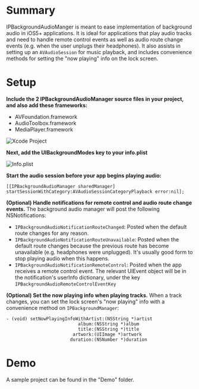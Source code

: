Summary
=======

IPBackgroundAudioManger is meant to ease implementation of background audio in iOS5+ applications. It is ideal for applications that play audio tracks and need to handle remote control events as well as audio route change events (e.g. when the user unplugs their headphones). It also assists in setting up an `AVAudioSession` for music playback, and includes convenience methods for setting the "now playing" info on the lock screen.

Setup
=====

**Include the 2 IPBackgroundAudioManager source files in your project, and also add these frameworks:**

* AVFoundation.framework
* AudioToolbox.framework
* MediaPlayer.framework

![Xcode Project](http://i.imgur.com/dWN8u3T.png)

**Next, add the UIBackgroundModes key to your info.plist**

![Info.plist](http://i.imgur.com/63nlGHM.png)

**Start the audio session before your app begins playing audio:**

    [[IPBackgroundAudioManager sharedManager] startSessionWithCategory:AVAudioSessionCategoryPlayback error:nil];

**(Optional) Handle notifications for remote control and audio route change events.** The background audio manager will post the following NSNotifications:

* `IPBackgroundAudioNotificationRouteChanged`: Posted when the default route changes for any reason.
* `IPBackgroundAudioNotificationRouteUnavailable`: Posted when the default route changes because the previous route has become unavailable (e.g. headphones were unplugged). It's usually good form to stop playing audio when this happens.
* `IPBackgroundAudioNotificationRemoteControl`: Posted when the app receives a remote control event. The relevant UIEvent object will be in the notification's userInfo dictionary, under the key `IPBackgroundAudioRemoteControlEventKey`

**(Optional) Set the now playing info when playing tracks.** When a track changes, you can set the lock screen's "now playing" info with a convenience method on `IPBackgroundManager`:

    - (void) setNowPlayingInfoWithArtist:(NSString *)artist
                               album:(NSString *)album
                               title:(NSString *)title
                             artwork:(UIImage *)artwork
                            duration:(NSNumber *)duration

Demo
====
A sample project can be found in the "Demo" folder.